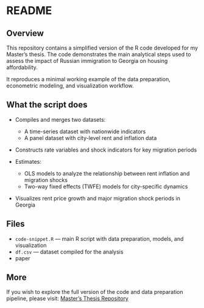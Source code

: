 # README

## Overview

This repository contains a simplified version of the R code developed for my Master’s thesis.
The code demonstrates the main analytical steps used to assess the impact of Russian immigration to Georgia on housing affordability.

It reproduces a minimal working example of the data preparation, econometric modeling, and visualization workflow.



## What the script does

* Compiles and merges two datasets:

  * A time-series dataset with nationwide indicators
  * A panel dataset with city-level rent and inflation data
* Constructs rate variables and shock indicators for key migration periods
* Estimates:

  * OLS models to analyze the relationship between rent inflation and migration shocks
  * Two-way fixed effects (TWFE) models for city-specific dynamics
* Visualizes rent price growth and major migration shock periods in Georgia



## Files

* `code-snippet.R` — main R script with data preparation, models, and visualization
* `df.csv` — dataset compiled for the analysis 
* paper



## More
If you wish to explore the full version of the code and data preparation pipeline, please visit:
 [Master’s Thesis Repository](https://github.com/tdvoronova/masters-thesis)

